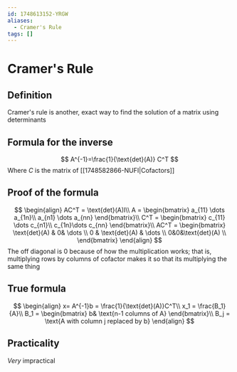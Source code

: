 ```yaml
---
id: 1748613152-YRGW
aliases:
  - Cramer's Rule
tags: []
---
```


# Cramer's Rule

## Definition

Cramer's rule is another, exact way to find the solution of a matrix using determinants

## Formula for the inverse

$$
A^{-1}=\frac{1}{\text{det}(A)} C^T
$$
Where $C$ is the matrix of [[1748582866-NUFI|Cofactors]]

## Proof of the formula

$$
\begin{align}
AC^T = \text{det}(A)I\\
A = \begin{bmatrix}
a_{11} \dots a_{1n}\\
a_{n1} \dots a_{nn}
\end{bmatrix}\\
C^T = \begin{bmatrix}
c_{11} \dots c_{n1}\\
c_{1n}\dots c_{nn}
\end{bmatrix}\\
AC^T = \begin{bmatrix}
\text{det}(A) & 0& \dots \\
0 & \text{det}(A) & \dots \\
0&0&\text{det}(A) \\
\end{bmatrix}
\end{align}
$$
The off diagonal is 0 because of how the multiplication works; that is,\
multiplying rows by columns of cofactor makes it so that its multiplying the same thing

## True formula

$$
\begin{align}
x= A^{-1}b = \frac{1}{\text{det}(A)}C^T\\
x_1 = \frac{B_1}{A}\\
B_1 = \begin{bmatrix}
b& \text{n-1 columns of A}
\end{bmatrix}\\
B_j = \text{A with column j replaced by b}
\end{align}
$$

## Practicality

*Very* impractical
